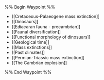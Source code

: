 %% Begin Waypoint %%
- [[Cretaceous-Palaeogene mass extinction]]
- [[Dinosaurs]]
- [[Ediacaran fauna - precambrian]]
- [[Faunal diversification]]
- [[Functional morphology of dinosuars]]
- [[Geological time]]
- [[Mass extinctions]]
- [[Past climates]]
- [[Permian-Triassic mass extinction]]
- [[The Cambrian explosion]]

%% End Waypoint %%

